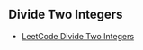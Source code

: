 ## Divide Two Integers

- [LeetCode Divide Two Integers](https://leetcode.com/problems/divide-two-integers/)
